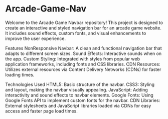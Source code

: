 # Arcade-Game-Nav

Welcome to the Arcade Game Navbar repository! This project is designed to create an interactive and styled navigation bar for an arcade game website. It includes sound effects, custom fonts, and visual enhancements to improve the user experience.

Features
NonResponsive Navbar: A clean and functional navigation bar that adapts to different screen sizes.
Sound Effects: Interactive sounds when on the app.
Custom Styling: Integrated with styles from popular web application frameworks, including fonts and CSS libraries.
CDN Resources: Utilizes external resources via Content Delivery Networks (CDNs) for faster loading times.


Technologies Used
HTML5: Basic structure of the navbar.
CSS3: Styling and layout, making the navbar visually appealing.
JavaScript: Adding interactivity and sound effects to navbar elements.
Google Fonts: Using Google Fonts API to implement custom fonts for the navbar.
CDN Libraries: External stylesheets and JavaScript libraries loaded via CDNs for easy access and faster page load times.
